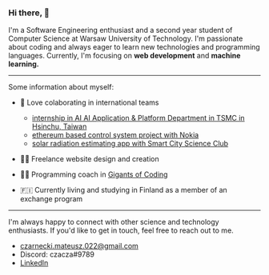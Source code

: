 ### Hi there, 👋

I'm a Software Engineering enthusiast and a second year student of Computer Science at Warsaw University of Technology. I'm passionate about coding and always eager to learn new technologies and programming languages. Currently, I'm focusing on **web development** and **machine learning.**

---

Some information about myself:

- 👯 Love colaborating in international teams
  - [internship in AI AI Application & Platform Department in TSMC in Hsinchu, Taiwan](https://www.linkedin.com/feed/update/urn:li:activity:7076923812839047171/)
  - [ethereum based control system project with Nokia](https://github.com/dfallow/EthereumProject/wiki)
  - [solar radiation estimating app with Smart City Science Club](https://github.com/czaacza/solar-estimator)   
   
- 👨‍💻 Freelance website design and creation
- 👨‍🏫 Programming coach in [Gigants of Coding](https://www.giganciprogramowania.edu.pl/)
- 🇫🇮 Currently living and studying in Finland as a member of an exchange program

--- 

I'm always happy to connect with other science and technology enthusiasts.
If you'd like to get in touch, feel free to reach out to me.

- czarnecki.mateusz.022@gmail.com
- Discord: czacza#9789
- [LinkedIn](https://www.linkedin.com/in/mateusz--czarnecki/)

<!--
**czaacza/czaacza** is a ✨ _special_ ✨ repository because its `README.md` (this file) appears on your GitHub profile.

Here are some ideas to get you started:

- 🔭 I’m currently working on ...
- 🌱 I’m currently learning ...
- 👯 I’m looking to collaborate on ...
- 🤔 I’m looking for help with ...
- 💬 Ask me about ...
- 📫 How to reach me: ...
- 😄 Pronouns: ...
- ⚡ Fun fact: ...
-->
